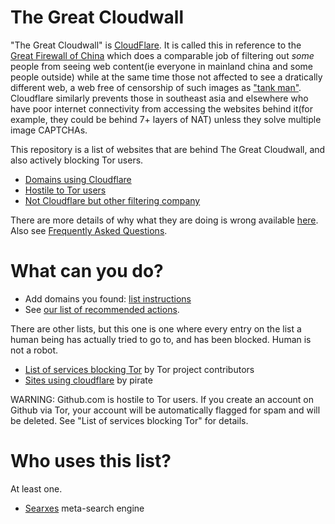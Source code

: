 # The Great Cloudwall

"The Great Cloudwall" is [CloudFlare](https://www.cloudflare.com/).
It is called this in reference to the [Great Firewall of China](http://www.greatfirewallofchina.org/) which does a comparable job of filtering out *some* people from seeing web content(ie everyone in mainland china and some people outside) while at the same time those not affected to see a dratically different web, a web free of censorship of such images as ["tank man"](https://en.wikipedia.org/wiki/Tank_Man).
Cloudflare similarly prevents those in southeast asia and elsewhere who have poor internet connectivity from accessing the websites behind it(for example, they could be behind 7+ layers of NAT) unless they solve multiple image CAPTCHAs.

This repository is a list of websites that are behind The Great Cloudwall, and also actively blocking Tor users.

* [Domains using Cloudflare](cloudflare-list.txt)
* [Hostile to Tor users](cloudflare-tor-hostile-list.txt)
* [Not Cloudflare but other filtering company](non-cloudflare-list.txt)

There are more details of why what they are doing is wrong available [here](cloudflare-philosophy.txt).
Also see [Frequently Asked Questions](FAQ).

# What can you do?

* Add domains you found: [list instructions](instructions)
* See [our list of recommended actions](what-to-do.txt).

There are other lists, but this one is one where every entry on the list a human being has actually tried
to go to, and has been blocked.
Human is not a robot.

* [List of services blocking Tor](https://trac.torproject.org/projects/tor/wiki/org/doc/ListOfServicesBlockingTor) by Tor project contributors
* [Sites using cloudflare](https://github.com/pirate/sites-using-cloudflare) by pirate

WARNING:
Github.com is hostile to Tor users. If you create an account on Github via Tor, your account will be automatically
flagged for spam and will be deleted. See "List of services blocking Tor" for details.

# Who uses this list?

At least one.

* [Searxes](https://searxes.danwin1210.me/) meta-search engine
